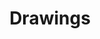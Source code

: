 ---
layout: objectpage_janbrueghel
title: Drawings
object_type: Drawing
permalink: /janbrueghel/object-types/drawing/
---